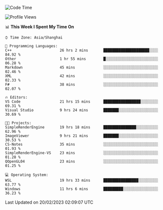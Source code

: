 <!--START_SECTION:waka-->
![Code Time](http://img.shields.io/badge/Code%20Time-668%20hrs%2024%20mins-blue)

![Profile Views](http://img.shields.io/badge/Profile%20Views-0-blue)

📊 **This Week I Spent My Time On** 

```text
⌚︎ Time Zone: Asia/Shanghai

💬 Programming Languages: 
C++                      26 hrs 2 mins       █████████████████████░░░░   84.92 % 
Other                    1 hr 55 mins        █░░░░░░░░░░░░░░░░░░░░░░░░   06.28 % 
Markdown                 45 mins             ░░░░░░░░░░░░░░░░░░░░░░░░░   02.46 % 
XML                      42 mins             ░░░░░░░░░░░░░░░░░░░░░░░░░   02.33 % 
F#                       38 mins             ░░░░░░░░░░░░░░░░░░░░░░░░░   02.07 % 

🔥 Editors: 
VS Code                  21 hrs 15 mins      █████████████████░░░░░░░░   69.31 % 
Visual Studio            9 hrs 24 mins       ███████░░░░░░░░░░░░░░░░░░   30.69 % 

🐱‍💻 Projects: 
SimpleRenderEngine       19 hrs 18 mins      ███████████████░░░░░░░░░░   62.96 % 
ImageViewer              9 hrs 21 mins       ███████░░░░░░░░░░░░░░░░░░   30.53 % 
CS-Notes                 35 mins             ░░░░░░░░░░░░░░░░░░░░░░░░░   01.93 % 
SimpleRenderEngine-VS    23 mins             ░░░░░░░░░░░░░░░░░░░░░░░░░   01.28 % 
QOpenGL04                23 mins             ░░░░░░░░░░░░░░░░░░░░░░░░░   01.25 % 

💻 Operating System: 
WSL                      19 hrs 33 mins      ████████████████░░░░░░░░░   63.77 % 
Windows                  11 hrs 6 mins       █████████░░░░░░░░░░░░░░░░   36.23 % 

```


 Last Updated on 20/02/2023 02:09:07 UTC
<!--END_SECTION:waka-->